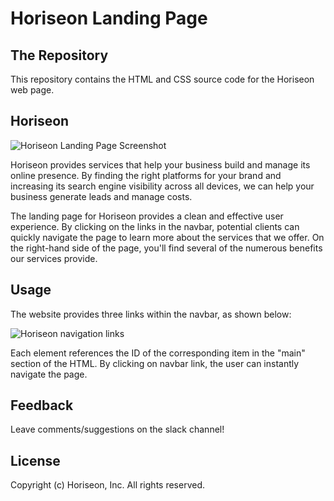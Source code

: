# Horiseon Landing Page

## The Repository

This repository contains the HTML and CSS source code for the Horiseon web page.

## Horiseon

![Horiseon Landing Page Screenshot](landing-page.png)

Horiseon provides services that help your business build and manage its online presence. By finding the right platforms for your brand and increasing its search engine visibility across all devices, we can help your business generate leads and manage costs.

The landing page for Horiseon provides a clean and effective user experience. By clicking on the links in the navbar, potential clients can quickly navigate the page to learn more about the services that we offer. On the right-hand side of the page, you'll find several of the numerous benefits our services provide.

## Usage

The website provides three links within the navbar, as shown below:

![Horiseon navigation links](/assets/images/screenshot2.png)

Each element references the ID of the corresponding item in the "main" section of the HTML. By clicking on navbar link, the user can instantly navigate the page.  

## Feedback

Leave comments/suggestions on the slack channel! 

## License

Copyright (c) Horiseon, Inc. All rights reserved.

